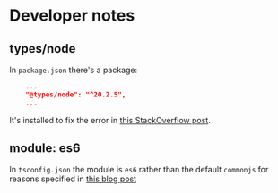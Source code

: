 # Developer notes

## types/node
In `package.json` there's a package:
```json
    ...
    "@types/node": "^20.2.5",
    ...
```
It's installed to fix the error in
[this StackOverflow post](https://stackoverflow.com/questions/76098011/ts2585-and-ts2304-errors-while-compiling-typescript-file-with-axios).

## module: es6

In `tsconfig.json` the module is `es6` rather than the default `commonjs` for reasons specified in
[this blog post](https://blog.rendall.dev/posts/2019/1/14/problem-typescript-adds-objectdefinepropertyexports-esmodule-value-true/)
